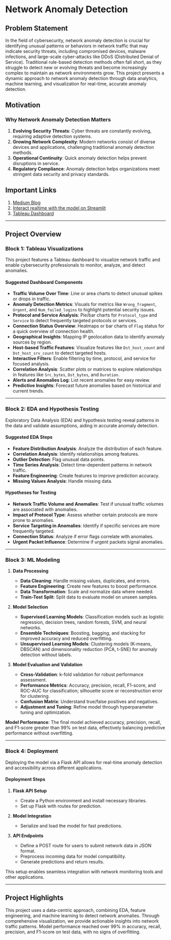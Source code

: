 # Network Anomaly Detection

## Problem Statement
In the field of cybersecurity, network anomaly detection is crucial for identifying unusual patterns or behaviors in network traffic that may indicate security threats, including compromised devices, malware infections, and large-scale cyber-attacks like DDoS (Distributed Denial of Service). Traditional rule-based detection methods often fall short, as they struggle to detect new or evolving threats and become increasingly complex to maintain as network environments grow. This project presents a dynamic approach to network anomaly detection through data analytics, machine learning, and visualization for real-time, accurate anomaly detection.

## Motivation
### Why Network Anomaly Detection Matters
1. **Evolving Security Threats**: Cyber threats are constantly evolving, requiring adaptive detection systems.
2. **Growing Network Complexity**: Modern networks consist of diverse devices and applications, challenging traditional anomaly detection methods.
3. **Operational Continuity**: Quick anomaly detection helps prevent disruptions in service.
4. **Regulatory Compliance**: Anomaly detection helps organizations meet stringent data security and privacy standards.

## Important Links
1. [Medium Blog](https://medium.com/@chinni030899/network-anomaly-detection-using-xgboost-an-end-to-end-project-836e87369833)
2. [Interact realtime with the model on Streamlit](https://app-xgb-prediction.streamlit.app/)
3. [Tableau Dashboard](https://public.tableau.com/app/profile/chanakya.g.r/viz/ProjectScaler/Dashboard1)

---

## Project Overview

### Block 1: Tableau Visualizations
This project features a Tableau dashboard to visualize network traffic and enable cybersecurity professionals to monitor, analyze, and detect anomalies.

#### Suggested Dashboard Components
- **Traffic Volume Over Time**: Line or area charts to detect unusual spikes or drops in traffic.
- **Anomaly Detection Metrics**: Visuals for metrics like `Wrong_fragment`, `Urgent`, and `Num_failed_logins` to highlight potential security issues.
- **Protocol and Service Analysis**: Pie/bar charts for `Protocol_type` and `Service` to detect frequently targeted protocols or services.
- **Connection Status Overview**: Heatmaps or bar charts of `Flag` status for a quick overview of connection health.
- **Geographical Insights**: Mapping IP geolocation data to identify anomaly sources by region.
- **Host-based Traffic Features**: Visualize features like `Dst_host_count` and `Dst_host_srv_count` to detect targeted hosts.
- **Interactive Filters**: Enable filtering by time, protocol, and service for focused analysis.
- **Correlation Analysis**: Scatter plots or matrices to explore relationships in features like `Src_bytes`, `Dst_bytes`, and `Duration`.
- **Alerts and Anomalies Log**: List recent anomalies for easy review.
- **Predictive Insights**: Forecast future anomalies based on historical and current trends.

---

### Block 2: EDA and Hypothesis Testing
Exploratory Data Analysis (EDA) and hypothesis testing reveal patterns in the data and validate assumptions, aiding in accurate anomaly detection.

#### Suggested EDA Steps
- **Feature Distribution Analysis**: Analyze the distribution of each feature.
- **Correlation Analysis**: Identify relationships among features.
- **Outlier Detection**: Flag unusual data points.
- **Time Series Analysis**: Detect time-dependent patterns in network traffic.
- **Feature Engineering**: Create features to improve prediction accuracy.
- **Missing Values Analysis**: Handle missing data.

#### Hypotheses for Testing
- **Network Traffic Volume and Anomalies**: Test if unusual traffic volumes are associated with anomalies.
- **Impact of Protocol Type**: Assess whether certain protocols are more prone to anomalies.
- **Service Targeting in Anomalies**: Identify if specific services are more frequently targeted.
- **Connection Status**: Analyze if error flags correlate with anomalies.
- **Urgent Packet Influence**: Determine if urgent packets signal anomalies.

---

### Block 3: ML Modeling
1. **Data Processing**
   - **Data Cleaning**: Handle missing values, duplicates, and errors.
   - **Feature Engineering**: Create new features to boost performance.
   - **Data Transformation**: Scale and normalize data where needed.
   - **Train-Test Split**: Split data to evaluate model on unseen samples.

2. **Model Selection**
   - **Supervised Learning Models**: Classification models such as logistic regression, decision trees, random forests, SVM, and neural networks.
   - **Ensemble Techniques**: Boosting, bagging, and stacking for improved accuracy and reduced overfitting.
   - **Unsupervised Learning Models**: Clustering models (K-means, DBSCAN) and dimensionality reduction (PCA, t-SNE) for anomaly detection without labels.

3. **Model Evaluation and Validation**
   - **Cross-Validation**: k-fold validation for robust performance assessment.
   - **Performance Metrics**: Accuracy, precision, recall, F1-score, and ROC-AUC for classification; silhouette score or reconstruction error for clustering.
   - **Confusion Matrix**: Understand true/false positives and negatives.
   - **Adjustment and Tuning**: Refine model through hyperparameter tuning and optimization.

**Model Performance**: The final model achieved accuracy, precision, recall, and F1-score greater than 99% on test data, effectively balancing predictive performance without overfitting.

---

### Block 4: Deployment
Deploying the model via a Flask API allows for real-time anomaly detection and accessibility across different applications.

#### Deployment Steps
1. **Flask API Setup**
   - Create a Python environment and install necessary libraries.
   - Set up Flask with routes for prediction.

2. **Model Integration**
   - Serialize and load the model for fast predictions.

3. **API Endpoints**
   - Define a POST route for users to submit network data in JSON format.
   - Preprocess incoming data for model compatibility.
   - Generate predictions and return results.

This setup enables seamless integration with network monitoring tools and other applications.

---

## Project Highlights
This project uses a data-centric approach, combining EDA, feature engineering, and machine learning to detect network anomalies. Through comprehensive visualization, we provide actionable insights into network traffic patterns. Model performance reached over 99% in accuracy, recall, precision, and F1-score on test data, with no signs of overfitting.
